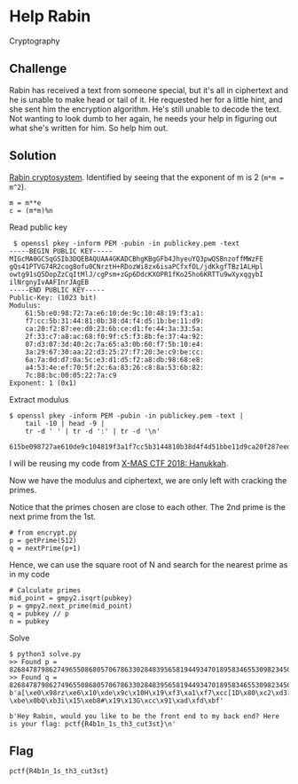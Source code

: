 # Help Rabin
Cryptography

## Challenge 

Rabin has received a text from someone special, but it's all in ciphertext and he is unable to make head or tail of it. He requested her for a little hint, and she sent him the encryption algorithm. He's still unable to decode the text. Not wanting to look dumb to her again, he needs your help in figuring out what she's written for him. So help him out.

## Solution

[Rabin cryptosystem](https://en.wikipedia.org/wiki/Rabin_cryptosystem#Decryption). Identified by seeing that the exponent of m is 2 (`m*m = m^2`).

	m = m**e
	c = (m*m)%n

Read public key

	 $ openssl pkey -inform PEM -pubin -in publickey.pem -text
	-----BEGIN PUBLIC KEY-----
	MIGcMA0GCSqGSIb3DQEBAQUAA4GKADCBhgKBgGFb4JhyeuYQ3pwQSBnzoffMWzFE
	gQs41PTVG74R2cog8ofu0CNrztH+RDozWi8zx6isaPCfxfOL/jdKkgfTBz1ALHpl
	owtg91sQ5DopZzCqItMlJ/cgPsm+zGp6DdcKXOPR1fKo25ho6KRTTu9wXyxqgybI
	ilNrgnyIvAAFInrJAgEB
	-----END PUBLIC KEY-----
	Public-Key: (1023 bit)
	Modulus:
	    61:5b:e0:98:72:7a:e6:10:de:9c:10:48:19:f3:a1:
	    f7:cc:5b:31:44:81:0b:38:d4:f4:d5:1b:be:11:d9:
	    ca:20:f2:87:ee:d0:23:6b:ce:d1:fe:44:3a:33:5a:
	    2f:33:c7:a8:ac:68:f0:9f:c5:f3:8b:fe:37:4a:92:
	    07:d3:07:3d:40:2c:7a:65:a3:0b:60:f7:5b:10:e4:
	    3a:29:67:30:aa:22:d3:25:27:f7:20:3e:c9:be:cc:
	    6a:7a:0d:d7:0a:5c:e3:d1:d5:f2:a8:db:98:68:e8:
	    a4:53:4e:ef:70:5f:2c:6a:83:26:c8:8a:53:6b:82:
	    7c:88:bc:00:05:22:7a:c9
	Exponent: 1 (0x1)

Extract modulus

	$ openssl pkey -inform PEM -pubin -in publickey.pem -text |
		tail -10 | head -9 |
		tr -d ' ' | tr -d ':' | tr -d '\n'

	615be098727ae610de9c104819f3a1f7cc5b3144810b38d4f4d51bbe11d9ca20f287eed0236bced1fe443a335a2f33c7a8ac68f09fc5f38bfe374a9207d3073d402c7a65a30b60f75b10e43a296730aa22d32527f7203ec9becc6a7a0dd70a5ce3d1d5f2a8db9868e8a4534eef705f2c6a8326c88a536b827c88bc0005227ac9

I will be reusing my code from [X-MAS CTF 2018: Hanukkah](https://github.com/zst123/xmasctf-2018-writeups/tree/master/Solved/Hanukkah).

Now we have the modulus and ciphertext, we are only left with cracking the primes.

Notice that the primes chosen are close to each other. The 2nd prime is the next prime from the 1st.

	# from encrypt.py
	p = getPrime(512)
	q = nextPrime(p+1)

Hence, we can use the square root of N and search for the nearest prime as in my code

	# Calculate primes
	mid_point = gmpy2.isqrt(pubkey)
	p = gmpy2.next_prime(mid_point)
	q = pubkey // p
	n = pubkey

Solve

	$ python3 solve.py 
	>> Found p = 8268478798627496550868057067863302848395658194493470189583465530982345058367642548587735876643165276333944105562045538477589025350029252013031979923054823
	>> Found q = 8268478798627496550868057067863302848395658194493470189583465530982345058367642548587735876643165276333944105562045538477589025350029252013031979923054799
	b'a[\xe0\x98rz\xe6\x10\xde\x9c\x10H\x19\xf3\xa1\xf7\xcc[1D\x80\xc2\xd3[\xd4\x82\xba[\xa8k\x9e\x00{\x18yc\xbfKUb\x89#\xcd\xc9\xee\xca\x13S9\x8c\x06\x8b\x7fQ\x8b&\xdd\xd0\xd8"\x99^\xe6\xd7\xd1\xc8Y\xf13\xea\xf3~:\xae\x82\xd6\xbeF\xcb;\xbe\x94\x04\xdf\x91\xad\xd9\xa9UYJ\x00\x9ea\x98<}et\x8bn\xbb(\x05t=\xd7\xfc\xbb\x0e-\xbe\x0bQ\xb3i\x15\xeb8#\x19\x13G\xcc\x91\xad\xfd\xbf'

	b'Hey Rabin, would you like to be the front end to my back end? Here is your flag: pctf{R4b1n_1s_th3_cut3st}\n'


## Flag

	pctf{R4b1n_1s_th3_cut3st}
